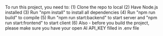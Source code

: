To run this project, you need to: 
(1) Clone the repo to local
(2) Have Node.js installed
(3) Run "npm install" to install all dependencies
(4) Run "npm run build" to compile
(5) Run "npm run start:backend" to start server and "npm run start:frontend" to start client
(6) Also - before you build the project, please make sure you have your open AI API_KEY filled in .env file

